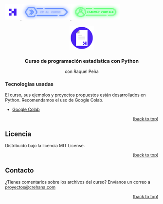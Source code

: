 <div id="top">
  <a href="https://www.crehana.com">
    <img src="images/logo.png" alt="Logo" width="50" height="50">
  </a>
  <a href="https://www.crehana.com/clases/v2/15814/detalle/">
    <img src="images/curso.png" alt="Logo" width="160" height="50">
  </a>
  <a href="https://www.linkedin.com/in/raquelpeal/">
    <img src="images/teacher.png" alt="Logo" width="160" height="50">
  </a>
</div>

<!-- PROJECT LOGO -->
<br />
<div align="center">
  <a href="https://github.com/crehana-studentxp/python_programacion_estadistica-raquel_pena">
    <img src="images/project.png" alt="Logo" width="80" height="80">
  </a>

  <h3 align="center">Curso de programación estadística con Python</h3>
  <p align="center">con Raquel Peña</h3> 
</div>

### Tecnologías usadas

El curso, sus ejemplos y proyectos propuestos están desarrollados en Python.
Recomendamos el uso de Google Colab.

* [Google Colab](https://colab.research.google.com/)

<p align="right">(<a href="#top">back to top</a>)</p>

<!-- LICENSE -->
## Licencia

Distribuido bajo la licencia MIT License. 

<p align="right">(<a href="#top">back to top</a>)</p>

<!-- CONTACT -->
## Contacto

¿Tienes comentarios sobre los archivos del curso? Envíanos un correo a proyectos@crehana.com

<p align="right">(<a href="#top">back to top</a>)</p>
